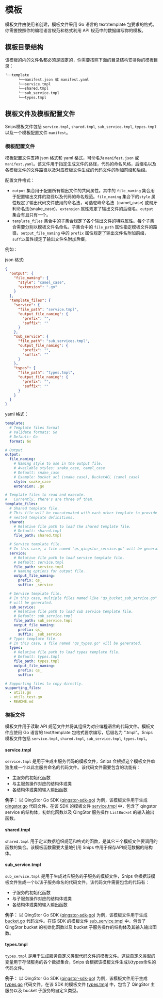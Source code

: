 # 模板

模板文件由使用者创建，模板文件采用 Go 语言的 text/template 包要求的格式。你需要按照你的编程语言规范和格式利用 API 规范中的数据编写你的模板。

## 模板目录结构

该模板的内的文件名都必须是固定的，你需要按照下面的目录结构安排你的模板目录：

``` sh
└──template
      └──manifest.json 或 manifest.yaml
      └──service.tmpl
      └──shared.tmpl
      └──sub_service.tmpl
      └──types.tmpl
```
## 模板文件及模板配置文件

Snips模板文件包括 `service.tmpl`, `shared.tmpl`, `sub_service.tmpl`, `types.tmpl` 以及一个模板配置文件 `manifest`。

### 模板配置文件

模板配置文件支持 json 格式和 yaml 格式，可命名为 `manifest.json` 或 `manifest.yaml`。该文件用于指定生成文件的路径，代码的命名风格，后缀名以及各模板文件的文件路径以及对应模板文件生成的代码文件的附加前缀和后缀。

配置文件格式：

- `output` 集合用于配置所有输出文件的共同属性。其中的 `file_naming` 集合用于配置输出文件的路径以及代码的命名规范。`file_naming` 集合下的`style` 属性规定了输出代码文件使用的命名法，可选驼峰命名法（camel_case) 或匈牙利命名法(snake_case)，`extension` 属性规定了输出文件的后缀名。`output` 集合有且只有一个。
- `template_files` 集合中的子集合规定了各个输出文件的特殊属性。每个子集合需要分别以模板文件名命名。子集合中的 `file_path` 属性指定模板文件的路径，`output_file_naming` 中的 `prefix` 属性规定了输出文件名附加前缀，`suffix`属性规定了输出文件名附加后缀。

例如：

json 格式:

``` json
{
  "output": {
    "file_naming": {
      "style": "camel_case",
      "extension": ".go"
    }
  },
  "template_files": {
    "service": {
      "file_path": "service.tmpl",
      "output_file_naming": {
        "prefix": "",
        "suffix": ""
      }
    },
    "sub_service": {
      "file_path": "sub_services.tmpl",
      "output_file_naming": {
        "prefix": "",
        "suffix": ""
      }
    },
    "types": {
      "file_path": "types.tmpl",
      "output_file_naming": {
        "prefix": "",
        "suffix": ""
      }
    }
  }
}
```

yaml 格式：

``` yaml
template:
  # Template files format
  # Validate formats: Go
  # Default: Go
  format: Go

# Output
output:
  file_naming:
    # Naming style to use in the output file.
    # Available styles: snake_case, camel_case
    # Default: snake_case
    # Example: bucket_acl (snake_case), BucketACL (camel_case)
    style: snake_case
    extension: .go

# Template files to read and execute.
#   Currently, there's are three of them.
template_files:
  # Shared template file.
  # This file will be concatenated with each other template to provide shared
  # nested template definitions.
  shared:
    # Relative file path to load the shared template file.
    # Default: shared.tmpl
    file_path: shared.tmpl

  # Service template file.
  # In this case, a file named "qs_qingstor_service.go" will be generated.
  service:
    # Relative file path to load service template file.
    # Default: service.tmpl
    file_path: service.tmpl
    # Naming options for output file.
    output_file_naming:
      prefix: qs_
      suffix: _service

  # Service template file.
  # In this case, multiple files named like "qs_bucket_sub_service.go"
  # will be generated.
  sub_service:
    # Relative file path to load sub service template file.
    # Default: sub_service.tmpl
    file_path: sub_service.tmpl
    output_file_naming:
      prefix: qs_
      suffix: _sub_service
  # Types template file.
  # In this case, a file named "qs_types.go" will be generated.
  types:
    # Relative file path to load types template file.
    # Default: types.tmpl
    file_path: types.tmpl
    output_file_naming:
      prefix: qs_
      suffix:

# Supporting files to copy directly.
supporting_files:
  - utils.go
  - utils_test.go
  - README.md
```

### 模板文件

模板文件用于读取 API 规范文件并将其组织为对应编程语言的代码文件。模板文件应使用 Go 语言的 text/template 包格式要求编写，后缀名为 ".tmpl"。Snips 模板文件包括 `service.tmpl`, `shared.tmpl`, `sub_service.tmpl`, `types.tmpl`。

#### service.tmpl

`service.tmpl` 是用于生成主服务代码的模板文件，Snips 会根据这个模板文件单独生成一个以此主服务命名的代码文件。该代码文件需要包含的功能有：

- 主服务的初始化函数
- 与主服务操作对应的结构体或类
- 各结构体或类的输入输出函数

**例子：** 以 QingStor Go SDK ([qingstor-sdk-go](https://github.com/yunify/qingstor-sdk-go)) 为例，该模板文件用于生成 [qingstor.go](https://github.com/yunify/qingstor-sdk-go/tree/master/service/qingstor.go) 代码文件。在该 SDK 的模板文件 [service.tmpl](https://github.com/yunify/qingstor-sdk-go/blob/master/template/service.tmpl) 中，包含了 qingstor service 的结构体，初始化函数以及 QingStor 服务操作 `ListBucket` 的输入输出函数。

#### shared.tmpl

`shared.tmpl` 用于定义数据组织规范和格式的函数，是其它三个模板文件要调用的函数的集合。该模板函数需要大量地引用 Snips 中用于保存API规范数据的结构体。

#### sub_service.tmpl

`sub_service.tmpl` 是用于生成对应服务的子服务的模板文件，Snips 会根据该模板文件生成一个以该子服务命名的代码文件。该代码文件需要包含的代码有：

- 子服务的初始化函数
- 与子服务操作对应的结构体或类
- 各结构体或类的输入输出函数

**例子：** 以 QingStor Go SDK ([qingstor-sdk-go](https://github.com/yunify/qingstor-sdk-go)) 为例，该模板文件用于生成 [bucket.go](https://github.com/yunify/qingstor-sdk-go/tree/master/service/bucket.go) 代码文件。在该 SDK 的模板文件 [sub_service.tmpl](https://github.com/yunify/qingstor-sdk-go/blob/master/template/sub_service.tmpl) 中，包含了 QingStor bucket 的初始化函数以及 bucket 子服务操作的结构体及其输入输出函数。

#### types.tmpl

`types.tmpl` 是用于生成服务自定义类型代码文件的模板文件。这些自定义类型的变量用于存储服务的各个数据集合。Snips 会根据该模板文件生成以types命名的代码文件。

**例子：** 以 QingStor Go SDK ([qingstor-sdk-go](https://github.com/yunify/qingstor-sdk-go)) 为例，该模板文件用于生成 [types.go](https://github.com/yunify/qingstor-sdk-go/tree/master/service/types.go) 代码文件。在该 SDK 的模板文件 [types.tmpl](https://github.com/yunify/qingstor-sdk-go/blob/master/template/types.tmpl) 中，包含了 QingStor 主服务以及 bucket 子服务的自定义类型。
